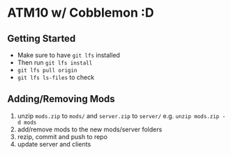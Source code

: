 # ATM10 w/ Cobblemon :D

## Getting Started
- Make sure to have `git lfs` installed 
- Then run `git lfs install`
- `git lfs pull origin`
- `git lfs ls-files` to check 

## Adding/Removing Mods
1. unzip `mods.zip` to `mods/` and `server.zip` to `server/` e.g. `unzip mods.zip -d mods`
2. add/remove mods to the new mods/server folders
3. rezip, commit and push to repo 
4. update server and clients
